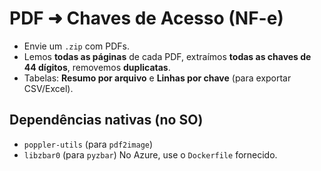 # PDF ➜ Chaves de Acesso (NF-e)

- Envie um `.zip` com PDFs.
- Lemos **todas as páginas** de cada PDF, extraímos **todas as chaves de 44 dígitos**, removemos **duplicatas**.
- Tabelas: **Resumo por arquivo** e **Linhas por chave** (para exportar CSV/Excel).

## Dependências nativas (no SO)
- `poppler-utils` (para `pdf2image`)
- `libzbar0` (para `pyzbar`)
No Azure, use o `Dockerfile` fornecido.
